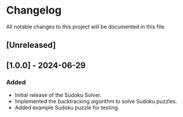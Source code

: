# Changelog

All notable changes to this project will be documented in this file.

## [Unreleased]

## [1.0.0] - 2024-06-29
### Added
- Initial release of the Sudoku Solver.
- Implemented the backtracking algorithm to solve Sudoku puzzles.
- Added example Sudoku puzzle for testing.
